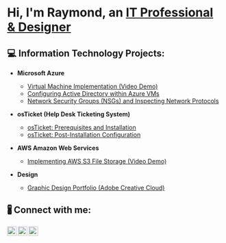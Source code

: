 <h1>Hi, I'm Raymond, an <a href="https://linkedin.com/in/Josh">IT Professional & Designer</a></h1>

<h2>💻 Information Technology Projects:</h2>

- <b>Microsoft Azure</b>
  - [Virtual Machine Implementation (Video Demo)](https://github.com/rayme3000/azure-vm-demo)
  - [Configuring Active Directory within Azure VMs](https://github.com/rayme3000/configure-ad)
  - [Network Security Groups (NSGs) and Inspecting Network Protocols](https://github.com/rayme3000/azure-network-protocols)
- <b>osTicket (Help Desk Ticketing System)</b>
  - [osTicket: Prerequisites and Installation](https://github.com/rayme3000/osticket-prereqs)
  - [osTicket: Post-Installation Configuration](https://github.com/rayme3000/post-install-config)

- <b>AWS Amazon Web Services</b>
  - [Implementing AWS S3 File Storage (Video Demo)](azure-vm-demo)
 
 - <b>Design</b>
    - [Graphic Design Portfolio (Adobe Creative Cloud)](https://indd.adobe.com/view/f45d07a7-608d-4608-8d8c-0acd5e806b5f)

 
   
 

<h2>🖁 Connect with me:</h2>

[<img align="left" alt="Josh | LinkedIn" width="22px" src="https://cdn.jsdelivr.net/npm/simple-icons@v3/icons/linkedin.svg" />][linkedin]
[<img align="left" alt="Josh | Instagram" width="22px" src="https://cdn.jsdelivr.net/npm/simple-icons@v3/icons/instagram.svg" />][instagram]
[<img align="left" alt="Josh | Twitter" width="22px" src="https://cdn.jsdelivr.net/npm/simple-icons@v3/icons/twitter.svg" />][twitter]


[linkedin]: https://linkedin.com/in/in/raymond-brown-b5403b1b
[instagram]: https://www.instagram.com/raybrown3000/
[twitter]: https://twitter.com/Rayme3000Brown
